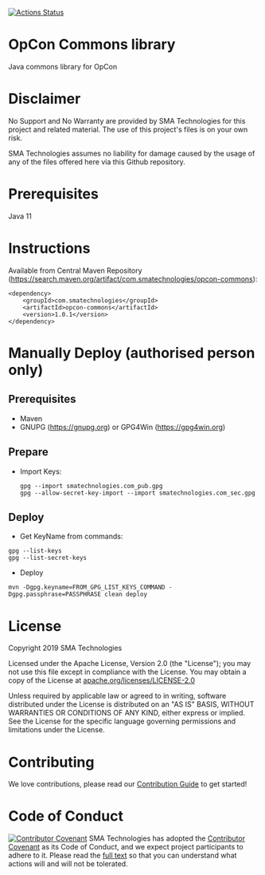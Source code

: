 [![Actions Status](https://github.com/SMATechnologies/opcon-commons-java/workflows/Deploy/badge.svg)](https://github.com/SMATechnologies/opcon-commons-java/actions)

# OpCon Commons library
Java commons library for OpCon

# Disclaimer
No Support and No Warranty are provided by SMA Technologies for this project and related material. The use of this project's files is on your own risk.

SMA Technologies assumes no liability for damage caused by the usage of any of the files offered here via this Github repository.

# Prerequisites

Java 11

# Instructions

Available from Central Maven Repository (https://search.maven.org/artifact/com.smatechnologies/opcon-commons):
```
<dependency>
    <groupId>com.smatechnologies</groupId>
    <artifactId>opcon-commons</artifactId>
    <version>1.0.1</version>
</dependency>
```

# Manually Deploy (authorised person only)

## Prerequisites

- Maven
- GNUPG (https://gnupg.org) or GPG4Win (https://gpg4win.org)

## Prepare

- Import Keys:
  ```
  gpg --import smatechnologies.com_pub.gpg
  gpg --allow-secret-key-import --import smatechnologies.com_sec.gpg
  ```

## Deploy


- Get KeyName from commands:
```
gpg --list-keys
gpg --list-secret-keys
```
- Deploy
```
mvn -Dgpg.keyname=FROM_GPG_LIST_KEYS_COMMAND -Dgpg.passphrase=PASSPHRASE clean deploy
```

# License
Copyright 2019 SMA Technologies

Licensed under the Apache License, Version 2.0 (the "License");
you may not use this file except in compliance with the License.
You may obtain a copy of the License at [apache.org/licenses/LICENSE-2.0](http://www.apache.org/licenses/LICENSE-2.0)

Unless required by applicable law or agreed to in writing, software
distributed under the License is distributed on an "AS IS" BASIS,
WITHOUT WARRANTIES OR CONDITIONS OF ANY KIND, either express or implied.
See the License for the specific language governing permissions and
limitations under the License.

# Contributing
We love contributions, please read our [Contribution Guide](CONTRIBUTING.md) to get started!

# Code of Conduct
[![Contributor Covenant](https://img.shields.io/badge/Contributor%20Covenant-v2.0%20adopted-ff69b4.svg)](code-of-conduct.md)
SMA Technologies has adopted the [Contributor Covenant](CODE_OF_CONDUCT.md) as its Code of Conduct, and we expect project participants to adhere to it. Please read the [full text](CODE_OF_CONDUCT.md) so that you can understand what actions will and will not be tolerated.
